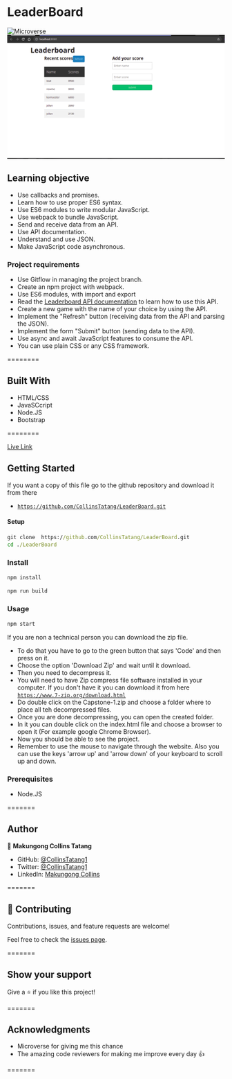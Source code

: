 # LeaderBoard
![Microverse](https://img.shields.io/badge/Microverse-blueviolet)
![LeaderBoard](loarder.png)
## Learning objective
- Use callbacks and promises.
- Learn how to use proper ES6 syntax.
- Use ES6 modules to write modular JavaScript.
- Use webpack to bundle JavaScript.
- Send and receive data from an API.
- Use API documentation.
- Understand and use JSON.
- Make JavaScript code asynchronous.


### Project requirements
- Use Gitflow in managing the project branch.
- Create an npm project with webpack.
- Use ES6 modules, with import and export
- Read the [Leaderboard API documentation](https://www.notion.so/Leaderboard-API-service-24c0c3c116974ac49488d4eb0267ade3) to learn how to use this API.
- Create a new game with the name of your choice by using the API.
- Implement the "Refresh" button (receiving data from the API and parsing the JSON).
- Implement the form "Submit" button (sending data to the API).
- Use async and await JavaScript features to consume the API.
- You can use plain CSS or any CSS framework.
  
========

## Built With 

- HTML/CSS
- JavaSCcript
- Node.JS
- Bootstrap

========

[Live Link](https://unruffled-morse-c5ad81.netlify.app/)
## Getting Started

If you want a copy of this file go to the github repository and download it from there

- [`https://github.com/CollinsTatang/LeaderBoard.git`](https://github.com/CollinsTatang/LeaderBoard.git)


#### Setup

```cmd
git clone  https://github.com/CollinsTatang/LeaderBoard.git
cd ./LeaderBoard
```
### Install

```cmd
npm install
```

```cmd
npm run build 
```
### Usage

```cmd
npm start
```


If you are non a technical person you can download the zip file.

- To do that you have to go to the green button that says 'Code' and then press on it.
- Choose the option 'Download Zip' and wait until it download.
- Then you need to decompress it.
- You will need to have Zip compress file software installed in your computer. If you don't have it you can download it from here
  [`https://www.7-zip.org/download.html`](https://www.7-zip.org/download.html)
- Do double click on the Capstone-1.zip and choose a folder where to place all teh decompressed files.
- Once you are done decompressing, you can open the created folder.
- In it you can double click on the index.html file and choose a browser to open it (For example google Chrome Browser).
- Now you should be able to see the project.
- Remember to use the mouse to navigate through the website. Also you can use the keys 'arrow up' and 'arrow down' of your keyboard
  to scroll up and down.

### Prerequisites

- Node.JS

=======

## Author

👤 **Makungong Collins Tatang**

- GitHub: [@CollinsTatang1](https://github.com/CollinsTatang)
- Twitter: [@CollinsTatang1](https://twitter.com/CollinsTatang1)
- LinkedIn: [Makungong Collins](https://www.linkedin.com/in/makungong-collins/)

=======

## 🤝 Contributing

Contributions, issues, and feature requests are welcome!

Feel free to check the [issues page](../../issues/).

=======

## Show your support

Give a ⭐️ if you like this project!

=======

## Acknowledgments

- Microverse for giving me this chance
- The amazing code reviewers for making me improve every day :thumbsup:

=======